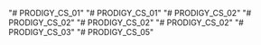 "# PRODIGY_CS_01" 
"# PRODIGY_CS_01" 
"# PRODIGY_CS_02" 
"# PRODIGY_CS_02" 
"# PRODIGY_CS_02" 
"# PRODIGY_CS_02" 
"# PRODIGY_CS_03" 
"# PRODIGY_CS_05" 
